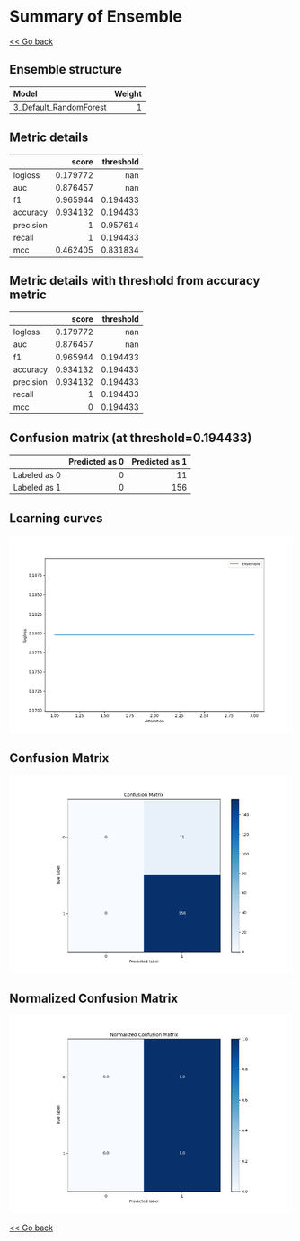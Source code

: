 # Summary of Ensemble

[<< Go back](../README.md)


## Ensemble structure
| Model                  |   Weight |
|:-----------------------|---------:|
| 3_Default_RandomForest |        1 |

## Metric details
|           |    score |   threshold |
|:----------|---------:|------------:|
| logloss   | 0.179772 |  nan        |
| auc       | 0.876457 |  nan        |
| f1        | 0.965944 |    0.194433 |
| accuracy  | 0.934132 |    0.194433 |
| precision | 1        |    0.957614 |
| recall    | 1        |    0.194433 |
| mcc       | 0.462405 |    0.831834 |


## Metric details with threshold from accuracy metric
|           |    score |   threshold |
|:----------|---------:|------------:|
| logloss   | 0.179772 |  nan        |
| auc       | 0.876457 |  nan        |
| f1        | 0.965944 |    0.194433 |
| accuracy  | 0.934132 |    0.194433 |
| precision | 0.934132 |    0.194433 |
| recall    | 1        |    0.194433 |
| mcc       | 0        |    0.194433 |


## Confusion matrix (at threshold=0.194433)
|              |   Predicted as 0 |   Predicted as 1 |
|:-------------|-----------------:|-----------------:|
| Labeled as 0 |                0 |               11 |
| Labeled as 1 |                0 |              156 |

## Learning curves
![Learning curves](learning_curves.png)
## Confusion Matrix

![Confusion Matrix](confusion_matrix.png)


## Normalized Confusion Matrix

![Normalized Confusion Matrix](confusion_matrix_normalized.png)



[<< Go back](../README.md)
